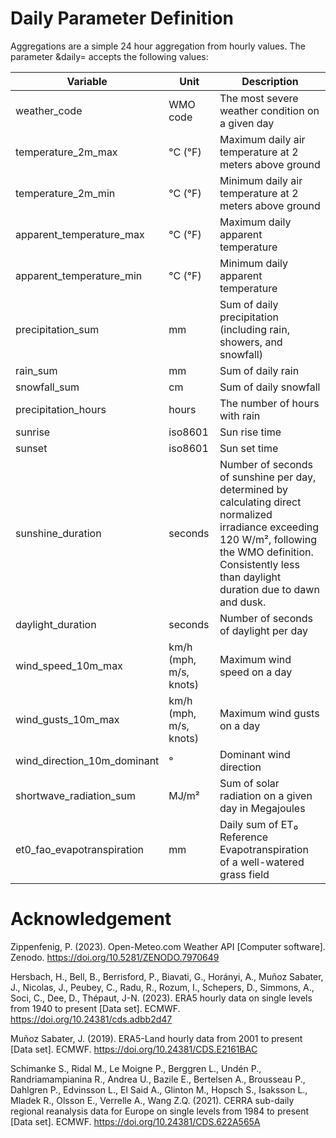 # Daily Parameter Definition
Aggregations are a simple 24 hour aggregation from hourly values. The parameter &daily= accepts the following values:

| Variable                          | Unit                           | Description                                                                                                                                                         |
|-----------------------------------|--------------------------------|---------------------------------------------------------------------------------------------------------------------------------------------------------------------|
| weather_code                      | WMO code                       | The most severe weather condition on a given day                                                                                                                     |
| temperature_2m_max                | °C (°F)                        | Maximum daily air temperature at 2 meters above ground                                                                                                               |
| temperature_2m_min                | °C (°F)                        | Minimum daily air temperature at 2 meters above ground                                                                                                               |
| apparent_temperature_max          | °C (°F)                        | Maximum daily apparent temperature                                                                                                                                   |
| apparent_temperature_min          | °C (°F)                        | Minimum daily apparent temperature                                                                                                                                   |
| precipitation_sum                 | mm                             | Sum of daily precipitation (including rain, showers, and snowfall)                                                                                                   |
| rain_sum                          | mm                             | Sum of daily rain                                                                                                                                                    |
| snowfall_sum                      | cm                             | Sum of daily snowfall                                                                                                                                               |
| precipitation_hours               | hours                          | The number of hours with rain                                                                                                                                        |
| sunrise                           | iso8601                        | Sun rise time                                                                                                                                                        |
| sunset                            | iso8601                        | Sun set time                                                                                                                                                         |
| sunshine_duration                 | seconds                        | Number of seconds of sunshine per day, determined by calculating direct normalized irradiance exceeding 120 W/m², following the WMO definition. Consistently less than daylight duration due to dawn and dusk. |
| daylight_duration                 | seconds                        | Number of seconds of daylight per day                                                                                                                                |
| wind_speed_10m_max                | km/h (mph, m/s, knots)         | Maximum wind speed on a day                                                                                                                                          |
| wind_gusts_10m_max                | km/h (mph, m/s, knots)         | Maximum wind gusts on a day                                                                                                                                          |
| wind_direction_10m_dominant       | °                              | Dominant wind direction                                                                                                                                              |
| shortwave_radiation_sum           | MJ/m²                          | Sum of solar radiation on a given day in Megajoules                                                                                                                  |
| et0_fao_evapotranspiration        | mm                             | Daily sum of ET₀ Reference Evapotranspiration of a well-watered grass field                                                                                         |

# Acknowledgement

Zippenfenig, P. (2023). Open-Meteo.com Weather API [Computer software]. Zenodo. https://doi.org/10.5281/ZENODO.7970649

Hersbach, H., Bell, B., Berrisford, P., Biavati, G., Horányi, A., Muñoz Sabater, J., Nicolas, J., Peubey, C., Radu, R., Rozum, I., Schepers, D., Simmons, A., Soci, C., Dee, D., Thépaut, J-N. (2023). ERA5 hourly data on single levels from 1940 to present [Data set]. ECMWF. https://doi.org/10.24381/cds.adbb2d47

Muñoz Sabater, J. (2019). ERA5-Land hourly data from 2001 to present [Data set]. ECMWF. https://doi.org/10.24381/CDS.E2161BAC

Schimanke S., Ridal M., Le Moigne P., Berggren L., Undén P., Randriamampianina R., Andrea U., Bazile E., Bertelsen A., Brousseau P., Dahlgren P., Edvinsson L., El Said A., Glinton M., Hopsch S., Isaksson L., Mladek R., Olsson E., Verrelle A., Wang Z.Q. (2021). CERRA sub-daily regional reanalysis data for Europe on single levels from 1984 to present [Data set]. ECMWF. https://doi.org/10.24381/CDS.622A565A
